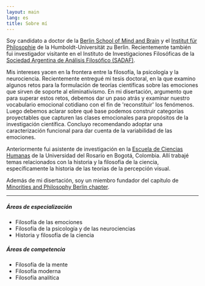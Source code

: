 ```yaml
---
layout: main
lang: es
title: Sobre mí
---
```


Soy candidato a doctor de la [Berlin School of Mind and Brain](http://www.mind-and-brain.de/home/) y el [Institut für Philosophie](https://www.philosophie.hu-berlin.de/) de la Humboldt-Universität zu Berlin. Recientemente también fui investigador visitante en el Instituto de Investigaciones Filosóficas de la [Sociedad Argentina de Análisis Filosófico (SADAF)](http://www.sadaf.org.ar/es/).

Mis intereses yacen en la frontera entre la filosofía, la psicología y la neurociencia. Recientemente entregué mi tesis doctoral, en la que examino algunos retos para la formulación de teorías científicas sobre las emociones que sirven de soporte al eliminativismo. En mi disertación, argumento que para superar estos retos, debemos dar un paso atrás y examinar nuestro vocabulario emocional cotidiano con el fin de 'reconstituir' los fenómenos. Luego debemos aclarar sobre qué base podemos construir categorías proyectables que capturen las clases emocionales para propósitos de la investigación científica. Concluyo recomendando adoptar una caracterización funcional para dar cuenta de la variabilidad de las emociones.

Anteriormente fui asistente de investigación en la [Escuela de Ciencias Humanas](http://www.urosario.edu.co/Escuela-de-Ciencias-Humanas/inicio/) de la Universidad del Rosario en Bogotá, Colombia. Allí trabajé temas relacionados con la historia y la filosofía de la ciencia, específicamente la historia de las teorías de la percepción visual.

Además de mi disertación, soy un miembro fundador del capítulo de [Minorities and Philosophy Berlin chapter](http://map-berlin.org/).
<hr>

<div class="row" id="areas">
  <div class="col-lg-6">
    <h5>Áreas de especialización</h5>
    <ul>
    <li>Filosofía de las emociones</li>
    <li>Filosofía de la psicología y de las neurociencias</li>
    <li>Historia y filosofía de la ciencia</li>
    </ul>
  </div>
  <div class="col-lg-6">
  <h5>Áreas de competencia</h5>
  <ul>
  <li>Filosofía de la mente </li>
  <li>Filosofía moderna</li>
  <li>Filosofía analítica</li>
  </ul>
  </div>
</div>

